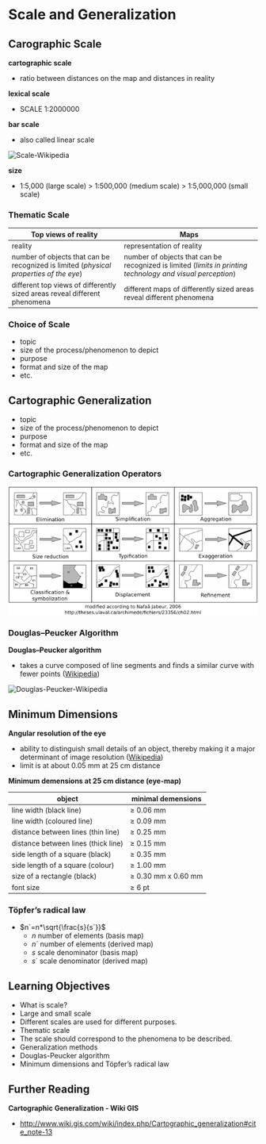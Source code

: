 # Scale and Generalization

## Carographic Scale

**cartographic scale**
- ratio between distances on the map and distances in reality

**lexical scale**
- SCALE 1:2000000

**bar scale**
- also called linear scale

![Scale-Wikipedia](https://upload.wikimedia.org/wikipedia/commons/e/e5/Scale_from_NOAA_Chart_13272.png)

**size**
- 1:5,000 (large scale) > 1:500,000 (medium scale) > 1:5,000,000 (small scale)


### Thematic Scale

| Top views of reality | Maps |
| --- | --- |
| reality | representation of reality |
| number of objects that can be recognized is limited (*physical properties of the eye*) | number of objects that can be recognized is limited (*limits in printing technology and visual perception*) |
| different top views of differently sized areas reveal different phenomena | different maps of differently sized areas reveal different phenomena |


### Choice of Scale

- topic
- size of the process/phenomenon to depict
- purpose
- format and size of the map
- etc.


## Cartographic Generalization

- topic
- size of the process/phenomenon to depict
- purpose
- format and size of the map
- etc.


### Cartographic Generalization Operators 

![Wikipedia-Cartographic-Generalization-Operators](kartographie/cartographic-generalization-operators-veraendert.png)


### Douglas–Peucker Algorithm

**Douglas–Peucker algorithm**
- takes a curve composed of line segments and finds a similar curve with fewer points ([Wikipedia](https://en.wikipedia.org/wiki/Ramer%E2%80%93Douglas%E2%80%93Peucker_algorithm))

![Douglas-Peucker-Wikipedia](https://upload.wikimedia.org/wikipedia/commons/3/30/Douglas-Peucker_animated.gif)


## Minimum Dimensions

**Angular resolution of the eye**
- ability to distinguish small details of an object, thereby making it a major determinant of image resolution ([Wikipedia](https://en.wikipedia.org/wiki/Angular_resolution))
- limit is at about 0.05 mm at 25 cm distance

**Minimum demensions at 25 cm distance (eye-map)**

| object | minimal demensions |
| --- | --- |
| line width (black line) | ≥ 0.06 mm |
| line width (coloured line) | ≥ 0.09 mm |
| distance between lines (thin line) | ≥ 0.25 mm |
| distance between lines (thick line) | ≥ 0.15 mm |
| side length of a square (black) | ≥ 0.35 mm |
| side length of a square (colour) | ≥ 1.00 mm |
| size of a rectangle (black) | ≥ 0.30 mm x 0.60 mm |
| font size | ≥ 6 pt |


### Töpfer’s radical law

- $n´=n*\sqrt{\frac{s}{s´}}$
  - $n$ number of elements (basis map)
  - $n´$ number of elements (derived map)
  - $s$ scale denominator (basis map)
  - $s´$ scale denominator (derived map)


## Learning Objectives

- What is scale?
- Large and small scale
- Different scales are used for different purposes.
- Thematic scale
- The scale should correspond to the phenomena to be described.
- Generalization methods
- Douglas-Peucker algorithm
- Minimum dimensions and Töpfer’s radical law


## Further Reading

**Cartographic Generalization - Wiki GIS**
- http://www.wiki.gis.com/wiki/index.php/Cartographic_generalization#cite_note-13

